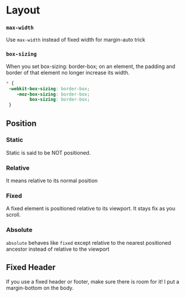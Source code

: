 
# Layout

### `max-width`
Use `max-width` instead of fixed width for margin-auto trick

### `box-sizing`
 When you set box-sizing: border-box; on an element, the padding and border
 of that element no longer increase its width.
 ``` css
 * {
  -webkit-box-sizing: border-box;
     -moz-box-sizing: border-box;
          box-sizing: border-box;
  }
  ```

## Position
### Static
Static is said to be NOT positioned.

### Relative
It means relative to its normal position

### Fixed
A fixed element is positioned relative to its viewport. It stays fix as you scroll.

### Absolute
`absolute` behaves like `fixed` except relative to the nearest positioned ancestor instead of relative to the viewport

## Fixed Header
If you use a fixed header or footer, make sure there is room for it! I put a margin-bottom on the body.
